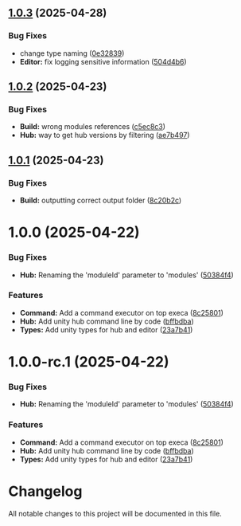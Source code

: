 ## [1.0.3](https://github.com/NoTaskStudios/unity-cli-tools/compare/1.0.2...1.0.3) (2025-04-28)


### Bug Fixes

* change type naming ([0e32839](https://github.com/NoTaskStudios/unity-cli-tools/commit/0e32839146eaa6072dd5f5c54e01033b9a7e1ab6))
* **Editor:** fix logging sensitive information ([504d4b6](https://github.com/NoTaskStudios/unity-cli-tools/commit/504d4b6caaaa62278c68f13193d8a46c38bb3df1))

## [1.0.2](https://github.com/NoTaskStudios/unity-cli-tools/compare/1.0.1...1.0.2) (2025-04-23)


### Bug Fixes

* **Build:** wrong modules references ([c5ec8c3](https://github.com/NoTaskStudios/unity-cli-tools/commit/c5ec8c3e295b147703bd07029d28e081daf78c86))
* **Hub:** way to get hub versions by filtering ([ae7b497](https://github.com/NoTaskStudios/unity-cli-tools/commit/ae7b49742c64c816b3b147ef7feeebf5386ca54c))

## [1.0.1](https://github.com/NoTaskStudios/unity-cli-tools/compare/1.0.0...1.0.1) (2025-04-23)


### Bug Fixes

* **Build:** outputting correct output folder ([8c20b2c](https://github.com/NoTaskStudios/unity-cli-tools/commit/8c20b2c6db2ff83fc37e88ce8e95fc3fce816418))

# 1.0.0 (2025-04-22)


### Bug Fixes

* **Hub:** Renaming the 'moduleId' parameter to 'modules' ([50384f4](https://github.com/NoTaskStudios/unity-cli-tools/commit/50384f41a2c58a18e2da135ffa5ae357a6e20ca7))


### Features

* **Command:** Add a command executor on top execa ([8c25801](https://github.com/NoTaskStudios/unity-cli-tools/commit/8c25801f9a866a92bc95ebed9aa556c8a5574ede))
* **Hub:** Add unity hub command line by code ([bffbdba](https://github.com/NoTaskStudios/unity-cli-tools/commit/bffbdbaf24bb505482ab51d47214f1e9c5e7942c))
* **Types:** Add unity types for hub and editor ([23a7b41](https://github.com/NoTaskStudios/unity-cli-tools/commit/23a7b4172f5d3b80876aaf043b961759cbe4274c))

# 1.0.0-rc.1 (2025-04-22)


### Bug Fixes

* **Hub:** Renaming the 'moduleId' parameter to 'modules' ([50384f4](https://github.com/NoTaskStudios/unity-cli-tools/commit/50384f41a2c58a18e2da135ffa5ae357a6e20ca7))


### Features

* **Command:** Add a command executor on top execa ([8c25801](https://github.com/NoTaskStudios/unity-cli-tools/commit/8c25801f9a866a92bc95ebed9aa556c8a5574ede))
* **Hub:** Add unity hub command line by code ([bffbdba](https://github.com/NoTaskStudios/unity-cli-tools/commit/bffbdbaf24bb505482ab51d47214f1e9c5e7942c))
* **Types:** Add unity types for hub and editor ([23a7b41](https://github.com/NoTaskStudios/unity-cli-tools/commit/23a7b4172f5d3b80876aaf043b961759cbe4274c))

# Changelog

All notable changes to this project will be documented in this file.
